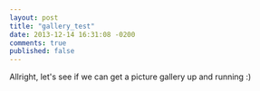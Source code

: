 ```yaml
---
layout: post
title: "gallery_test"
date: 2013-12-14 16:31:08 -0200
comments: true
published: false
---
```


Allright, let's see if we can get a picture gallery up and running :)



